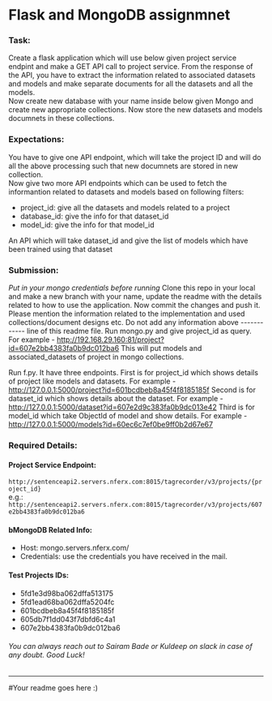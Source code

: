 # Flask and MongoDB assignmnet
### Task: 
Create a flask application which will use below given project service endpint and make a GET API call to project service. From the response of the API, you have to extract the information related to associated datasets and models and make separate documents for all the datasets and all the models. \
Now create new database with your name inside below given Mongo and create new appropriate collections. Now store the new datasets and models documnets in these collections.

### Expectations: 
You have to give one API endpoint, which will take the project ID and will do all the above processing such that new documnets are stored in new collection.\
Now give two more API endpoints which can be used to fetch the informantion related to datasets and models based on following filters:
- project_id: give all the datasets and models related to a project
- database_id: give the info for that dataset_id
- model_id: give the info for that model_id

An API which will take dataset_id and give the list of models which have been trained using that dataset

### Submission:
*Put in your mongo credentials before running*
Clone this repo in your local and make a new branch with your name, update the readme with the details related to how to use the application. Now commit the changes and push it. Please mention the information related to the implementation and used collections/document designs etc. Do not add any information above ------------ line of this readme file.
Run mongo.py and give project_id as query.
For example - http://192.168.29.160:81/project?id=607e2bb4383fa0b9dc012ba6
This will put models and associated_datasets of project in mongo collections.

Run f.py. It have three endpoints.
First is for project_id which shows details of project like models and datasets.
For example - http://127.0.0.1:5000/project?id=601bcdbeb8a45f4f8185185f
Second is for dataset_id which shows details about the dataset.
For example - http://127.0.0.1:5000/dataset?id=607e2d9c383fa0b9dc013e42
Third is for model_id which take ObjectId of model and show details.
For example - http://127.0.0.1:5000/models?id=60ec6c7ef0be9ff0b2d67e67


### Required Details:

#### Project Service Endpoint: 
``` http://sentenceapi2.servers.nferx.com:8015/tagrecorder/v3/projects/{project_id} ``` \
  e.g.: `http://sentenceapi2.servers.nferx.com:8015/tagrecorder/v3/projects/607e2bb4383fa0b9dc012ba6`

#### bMongoDB Related Info: 
- Host: mongo.servers.nferx.com/
- Credentials: use the credentials you have received in the mail.

#### Test Projects IDs: 
- 5fd1e3d98ba062dffa513175
- 5fd1ead68ba062dffa5204fc
- 601bcdbeb8a45f4f8185185f
- 605db7f1dd043f7dbfd6c4a1
- 607e2bb4383fa0b9dc012ba6

###### You can always reach out to Sairam Bade or Kuldeep on slack in case of any doubt. Good Luck!
---------------------------------------------
#Your readme goes here :)
